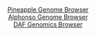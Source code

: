 <div id="Pineapple_Genome_Browser" align="center">
  <a href="https://igv.org/app/?sessionURL=blob:zVNZb9s4EP4vfFjsAjpIUdRhwFgojh17E_eI6rhNURiUOJLZSqIq0nbsIP99mTbtog8FWuyi2DdyZjic75h7tIdBS9WhEQo8wjxCkIP0Vh1y3vYNPOMtaDSqeKPBQQNUMEBXAhrdo4prw1fXV_bl1phej3xfmt5teVcrT1OX965WO7MFW.cGHm_5SXX8oL1Stf5ENQ0v1MCNGrR_NvC98mW9dw9Q8L737CjUY77ghvu86beq08rvoas3B9t.8yW0qaFTLWzaXWPkp3k2djw7svAq_udrN2tPbtbUapBm246zdR6682U2cfN5FrDot88FkwEEdEbyZpxdLrIbOl3dXkST29Xz.XoVrf0AByFmQep_C8jX1LdoQvvjxx1o89TtnBsYf3nyCmPCaHj7lJve9XIAPY5wmGD8FMxl3YGYAxdWiPFWfe30mOBmN8BYAKFFSUKCMSsTSngqGC6gYLZRCElRxWlR8igBC4THIo2oAEFtllARh5xbRWUn4O77Yv0H6lyvFX35ghwPw80LPJl85D3cJNO8qMXd2VTdnk_P8OX7_oxVF3w7a2gVr9Qi1iaZXYV5ro.dVUyiBwc1qtxZx6FyO8Qjgh2KI4cFkft4JImDcWrhDEqi0dt3DjIDLz_Y8rf3yBx760ukH.V4tKiD1GA5RSM3xTgmaRqwMA5xmpIH5x7thuaXGXe2uk5jHGRBEG0q2Ri7Q2Kju157vOu8fVl59el_4taYsH_rVkpwwgLGgJQgGAkjwJG1ZUFJEZMIaFyGIoWiYHElooBGQjCIeAE0iZICktgKZ0n6tMZWoR_h7tf4e5vnp9nrKF9eksXuFZ5nICRcmYu_pi939ftjwWYZRFdvPswXXVHqaXJaMnVzON8vny2CN.dLzxTSDvpzsCo1tNzYehux1yeL7_kgeWdsYC.1LGQjzXFtGVAHNCKB5d9BpWqUtT4a6uJ37GCHMPzHPxtBH949_A0-">Pineapple Genome Browser</a>
</div>
<div id="Alphonso_Genome_Browser" align="center">
  <a href="https://igv.org/app/?sessionURL=blob:zVNtb9s2EP4v_DBsgF5ISaQkA8YgK0mdJW3qup7SFIVBSSeJqyTKJG3nBfnvY7p0wz4U6LCi6Dfy7ni85.Ue0AGUFnJEMxR4hHqEIAfpTh7XfJh6eMUH0GjW8F6DgxQ0oGCsAM0eUMO14Zs3l_ZlZ8ykZ74vzOQOfGylp0OXT66We9OBrXMDjw_8Xo78qL1KDn4u.56XUnEjlfYXih.kL9qDe4SST5NnRwk96tfccJ_3UydHLf0JxnZ7tO23n0PbFkY5wHbY90Z8mmdrx7Mj117Df712s.HezfpWKmG6YZ4V68hdvsxyd73MAsp..qsgV1DDaATv59nFefZ7eLq5ecHym83Vstiwwg9wEGEapP6_Afk69C2ayP6424M2z91OuIH55ydvMSY0jG6ec6e3k1Cg5wxHCcbPwbVoR6iXwGsrxLyTf3d6SnCzVzCvgYRlRSKCMa2SkPC0priEktpGESRlE6dlxVkCFgiP65SFNdShzZKwjiPOraJirOH2y2J9A3UOaVHE5Yo0p2bV0pN3r2NzVi7vU7W.OIfVcrFIFruL6.zq7sU6C67j83x12y_3u8v.7dnrojlcWsUEenRQL6u9dRyqOhXPCHZCzBwaMPfpSBIH49TCUVKg2fsPDjKKVx9t.fsHZO4m60ukn.R4sqiDpLKcopmbYhyTNA1oFEc4Tcmj84D2qv9uxj3bvEljHGRBwLaN6I3doXqrx0l7fBy9Q9V47f0P4taY0P_r1pDghAaUAqmgpiRigJm1ZRmSMiYMwriK6hTKksZNzYKQ1TUFxksIE5aUkMRWOEvSpzW2Cn0Nd9_F31fne5ay5izDv9F10TXUXL_7Y7EiJ.Gry2y8ouNQrHZ5lscY39J8.pgdc9hFxWKJg7HLK.qZUthB_xusRqqBG1tvI_b6bPEDV4KPxgYOQotS9MLcFZYBeUQzElj.HVTJXlrrI9WWP2MHO4TiX_7ZiPDxw.Of">Alphonso Genome Browser</a>
</div>


<div id="DAF_Genomics_Browser" align="center">
  <a href="https://ink-blot.github.io/?sessionURL=blob:rVX9j6O6AfxfkK4_bXaN.V5pVUEgARIICSEJeXo6OWAChK9gAoHT_e_Pd91rVVVtn9RKgMAePOORNfON6XFLsrpi3hn4ygqvLMu8MCStBx.VTYFdVGLCvCeoIPiFaXGCW1xFmHn_xiSIdCjYremfadc15P3tLUbJ7Iqruswi8kq4V9TMSP3oUkyhM_iKSjTVFRrIa1SXFNyhN1Q0aV2R.g1FESZkBt4aXF2_Dog.fs19_bkk_lo.ii77yfqViqDC4tcEUbVZFePnfxHyZ5gX156cy1B88NxxV_bqOPF8Jmmuxc5z8Q5YObAU3TVqFq_KNLhIvll422V7VY0jKjtsUDUZ8_2FKeroQT1jorRl31n.RYLyC.T52ecrJ4hUdFtnzPtvv78wXYuiG4X_9o3pxoY6yxB8f_w0.YWp2xi3zPtMAUBiFQUKvMQDRWG_v3xjHm3xf7Z.EewUCUAVQvH1gkrKn2TFT6cp0b9O_hnf_3cV9M7.2mLSUBSeRXXV4aqbxRkdIFlHT.5HVhVZhf9ymqnlNPNx9Gizbpzt6xuuPqxtbV84uznD4nGCh9xQI6SXi2F9cvv4tKvPx8UUz8Fo3aJht7VS1Xvod7gGp33GhxS_F6_2VV43vdo6jXcfio1KCi0Wj163UzNt3JbEUKJm2PejtiCw3s0DH.JFUG7NHhRa1Bjmfrzmj_PYPtVrdv0CF__hkjVDVZGuR4M73aAzWcDRt0_Ht5xnTm31drW4uvpYeR5XJJhnxRB38K6x0In6.d6wbyGpVFu.bPktHLW0R0cR6ALRtkh7SqtGngKVSKYnUSajBMEXqLk60M5139WTFcBhqcSLNZ.M7JLflEPHtyA9SXs9TGR5JOe9PuWwPax2VXGeDiFv4jSRcv46uIuAC6sbHhS6ogJcv6gElNYuchNCqWwt7AeHtwXDq_Rqe95QlOUvzpejIoQHh9s93KRb1aMA1FUTj9QHraG_bYEsulJ8ksurs1yak6tUm.VV0zdLN5Fd3HcUB0_nY89ScEvvMVzkD9PcPJ4RN3csc1sV9.cxXltsm5cXhTdXvFlulz2LGwPlguQ8juBWaJy5aeZGogrz0jvoAi8uFB0SNu_pkklbPbF0mXN537QaONi5kzu9aZwm25ZSnObOXvSQ7xnKxgIinO7IJ.q.TcpJcCRro9nLTXALjq7BrXbkYNuGonM7q7ftaY6CeAMzfh0.97oAEN3MpOX3SW28plk6kJVUpwgN88j79eVeTXrmacFGSXSteC75UQ1ydTudK2Xl4uwOIms0bZlUSrtYAo5dgrC.GIGmboWd2Hbz08IOd_mcbsjXlG5hl9rzqaTDeri04G7cyemMHWuaVvdUL_m19NSs9BqEfA7I7eLzltJegS_g0sDyYxQ4r730W8nyHY6rtcvcsDIqnq6NybXveri_3MOjs8ZOUjQHPszOvW1MrrdzL6YahLfyKIymQeEWSmnOKYfHyQIa5lIluEU826zuMduG4nhfe3lH6vZk8GvXXXsOOeTuBnTHaBe7K9KMjdjsdCDXUcLqpDoTzjY20F2dkpwvBynhxoWnWZquL_Slbnc2Xq6HQTlKKl.2JZf_OD1O5vc7sdArDkp3.k06xYgS496Y1cGgp0rD4sPbt4YMTkuky62w2ReHjeQ5x.k8fOH0z8RRi2tNEyctP9Sjz89MR53PfFOFgvgJ0FGHPyCAPBBZfg9EQebh.VdcZdcKxyZGNOfJR1qT7nPCeDYZTb0PnoMAfI7NWxzT8MtQ8aH6lgrtg7c4Se45lDZOYK2pqb9Y6Os_Ry8dINyP0YHwtD1pwfyd6YcE1D1a_BGxCWQB5BQIIyTybCxeElGijYPARWGxeMFxgliZoyWUxGyCedpInECDO5JhjFhAO.HflkVStyXq6NTfPj.rDhWUvKR7.kfXcd9___4H">DAF Genomics Browser</a>
</div>
